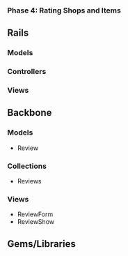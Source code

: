 ### Phase 4: Rating Shops and Items

## Rails
### Models


### Controllers


### Views

## Backbone
### Models
* Review

### Collections
* Reviews
 

### Views
* ReviewForm
* ReviewShow

## Gems/Libraries